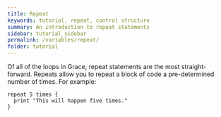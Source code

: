 ```yaml
---
title: Repeat
keywords: tutorial, repeat, control structure
summary: An introduction to repeat statements
sidebar: tutorial_sidebar
permalink: /variables/repeat/
folder: tutorial
---
```

Of all of the loops in Grace, repeat statements are the most
straight-forward. Repeats allow you to repeat a block of code a pre-determined
number of times. For example:

```
repeat 5 times {
  print "This will happen five times."
}
```

<object id="example-1" data="{{site.editor}}?repeat" width="100%" height="550px"> </object>

